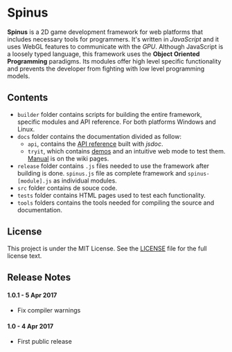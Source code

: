 Spinus
====
**Spinus** is a 2D game development framework for web platforms that includes necessary tools for programmers. It's written in _JavaScript_ and it uses WebGL features to communicate with the _GPU_. Although JavaScript is a loosely typed language, this framework uses the **Object Oriented Programming** paradigms. Its modules offer high level specific functionality and prevents the developer from fighting with low level programming models.  

Contents
----
- `builder` folder contains scripts for building the entire framework, specific modules and API reference. For both platforms Windows and Linux.
- `docs` folder contains the documentation divided as follow:
	- `api`, contains the [API reference](http://git.spinussoft.com/julen26/spinus/pages/api/) built with _jsdoc_.
	- `tryit`, which contains [demos](http://git.spinussoft.com/julen26/spinus/pages/tryit/) and an intuitive web mode to test them. [Manual](http://git.spinussoft.com/julen26/spinus/wiki) is on the wiki pages.
- `release` folder contains `.js` files needed to use the framework after building is done. `spinus.js` file as complete framework and `spinus-[module].js` as individual modules.
- `src` folder contains de souce code.
- `tests` folder contains HTML pages used to test each functionality.
- `tools` folders contains the tools needed for compiling the source and documentation.

License
----
This project is under the MIT License. See the [LICENSE](http://git.spinussoft.com/julen26/spinus/blob/master/LICENSE) file for the full license text.

Release Notes
----
#### 1.0.1 - 5 Apr 2017 ####
- Fix compiler warnings

#### 1.0 - 4 Apr 2017 ####
- First public release
